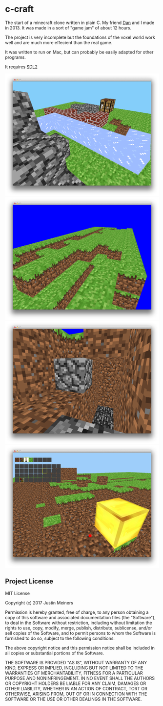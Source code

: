 # c-craft

The start of a minecraft clone written in plain C. My friend [Dan](https://github.com/danlshields) and I made in 2013. It was made in a sort of "game jam" of about 12 hours.

The project is very incomplete but the foundations of the voxel world work well and are much more effecient than the real game.

It was written to run on Mac, but can probably be easily adapted for other programs.

It requires [SDL2](https://www.libsdl.org)


![screenshot 1](screenshots/1.png)
![screenshot 2](screenshots/3.png)
![screenshot 3](screenshots/6.png)
![screenshot 4](screenshots/7.png)

## Project License

MIT License

Copyright (c) 2017 Justin Meiners

Permission is hereby granted, free of charge, to any person obtaining a copy of this software and associated documentation files (the "Software"), to deal in the Software without restriction, including without limitation the rights to use, copy, modify, merge, publish, distribute, sublicense, and/or sell copies of the Software, and to permit persons to whom the Software is furnished to do so, subject to the following conditions:

The above copyright notice and this permission notice shall be included in all copies or substantial portions of the Software.

THE SOFTWARE IS PROVIDED "AS IS", WITHOUT WARRANTY OF ANY KIND, EXPRESS OR IMPLIED, INCLUDING BUT NOT LIMITED TO THE WARRANTIES OF MERCHANTABILITY, FITNESS FOR A PARTICULAR PURPOSE AND NONINFRINGEMENT. IN NO EVENT SHALL THE AUTHORS OR COPYRIGHT HOLDERS BE LIABLE FOR ANY CLAIM, DAMAGES OR OTHER LIABILITY, WHETHER IN AN ACTION OF CONTRACT, TORT OR OTHERWISE, ARISING FROM, OUT OF OR IN CONNECTION WITH THE SOFTWARE OR THE USE OR OTHER DEALINGS IN THE SOFTWARE.



